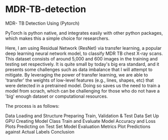 # MDR-TB-detection

MDR- TB Detection Using (Pytorch)

PyTorch is python native, and integrates easily with other python packages, which makes this a simple choice for researchers. 

Here, I am using Residual Network (ResNet) via transfer learning, a popular deep learning neural network model, to classify MDR TB chest X-ray scans. This dataset consists of around 5,000 and 600 images in the training and testing set respectively. It is quite small by today's big era standard, and it presents some challenges such as data imbalance that I will attempt to mitigate. By leveraging the power of transfer learning, we are able to 'transfer' the weights of low-level features (e.g., lines, shapes, etc) that were detected in a pretrained model. Doing so saves us the need to train a model from scrach, which can be challenging for those who do not have a 'big' enough dataset or computational resources.


The process is as follows:

Data Loading and Structure
Preparing Train, Validation & Test Data
Set Up GPU
Creating Model Class
Train and Evaluate Model
Accuracy and Loss Plots
Predicting on Test Set
Model Evaluation Metrics
Plot Predictions against Actual Labels
Conclusion
